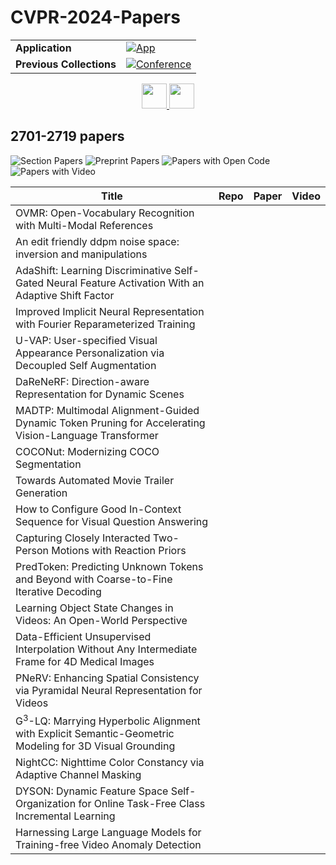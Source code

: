 # CVPR-2024-Papers

<table>
    <tr>
        <td><strong>Application</strong></td>
        <td>
            <a href="https://huggingface.co/spaces/DmitryRyumin/NewEraAI-Papers" style="float:left;">
                <img src="https://img.shields.io/badge/🤗-NewEraAI--Papers-FFD21F.svg" alt="App" />
            </a>
        </td>
    </tr>
    <tr>
        <td><strong>Previous Collections</strong></td>
        <td>
            <a href="https://github.com/DmitryRyumin/CVPR-2023-24-Papers/blob/main/README_2023.md">
                <img src="http://img.shields.io/badge/CVPR-2023-0073AE.svg" alt="Conference">
            </a>
        </td>
    </tr>
</table>

<div align="center">
    <a href="https://github.com/DmitryRyumin/CVPR-2023-24-Papers/blob/main/sections/2024/main/2401_2700.md">
        <img src="https://cdn.jsdelivr.net/gh/DmitryRyumin/NewEraAI-Papers@main/images/left.svg" width="40" alt="" />
    </a>
    <a href="https://github.com/DmitryRyumin/CVPR-2023-24-Papers/blob/main/README.md">
        <img src="https://cdn.jsdelivr.net/gh/DmitryRyumin/NewEraAI-Papers@main/images/home.svg" width="40" alt="" />
    </a>
</div>

## 2701-2719 papers

![Section Papers](https://img.shields.io/badge/Section%20Papers-soon-42BA16) ![Preprint Papers](https://img.shields.io/badge/Preprint%20Papers-soon-b31b1b) ![Papers with Open Code](https://img.shields.io/badge/Papers%20with%20Open%20Code-soon-1D7FBF) ![Papers with Video](https://img.shields.io/badge/Papers%20with%20Video-soon-FF0000)

| **Title** | **Repo** | **Paper** | **Video** |
|-----------|:--------:|:---------:|:---------:|
| OVMR: Open-Vocabulary Recognition with Multi-Modal References |  |  |  |
| An edit friendly ddpm noise space: inversion and manipulations |  |  |  |
| AdaShift: Learning Discriminative Self-Gated Neural Feature Activation With an Adaptive Shift Factor |  |  |  |
| Improved Implicit Neural Representation with Fourier Reparameterized Training |  |  |  |
| U-VAP: User-specified Visual Appearance Personalization via Decoupled Self Augmentation |  |  |  |
| DaReNeRF: Direction-aware Representation for Dynamic Scenes |  |  |  |
| MADTP: Multimodal Alignment-Guided Dynamic Token Pruning for Accelerating Vision-Language Transformer |  |  |  |
| COCONut: Modernizing COCO Segmentation |  |  |  |
| Towards Automated Movie Trailer Generation |  |  |  |
| How to Configure Good In-Context Sequence for Visual Question Answering |  |  |  |
| Capturing Closely Interacted Two-Person Motions with Reaction Priors |  |  |  |
| PredToken: Predicting Unknown Tokens and Beyond with Coarse-to-Fine Iterative Decoding |  |  |  |
| Learning Object State Changes in Videos: An Open-World Perspective |  |  |  |
| Data-Efficient Unsupervised Interpolation Without Any Intermediate Frame for 4D Medical Images |  |  |  |
| PNeRV: Enhancing Spatial Consistency via Pyramidal Neural Representation for Videos |  |  |  |
| G$^3$-LQ: Marrying Hyperbolic Alignment with Explicit Semantic-Geometric Modeling for 3D Visual Grounding |  |  |  |
| NightCC: Nighttime Color Constancy via  Adaptive Channel Masking |  |  |  |
| DYSON: Dynamic Feature Space Self-Organization for Online Task-Free Class Incremental Learning |  |  |  |
| Harnessing Large Language Models for Training-free Video Anomaly Detection |  |  |  |
